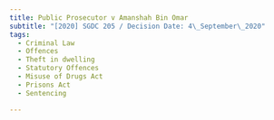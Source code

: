 ```yaml
---
title: Public Prosecutor v Amanshah Bin Omar
subtitle: "[2020] SGDC 205 / Decision Date: 4\_September\_2020"
tags:
  - Criminal Law
  - Offences
  - Theft in dwelling
  - Statutory Offences
  - Misuse of Drugs Act
  - Prisons Act
  - Sentencing

---
```

